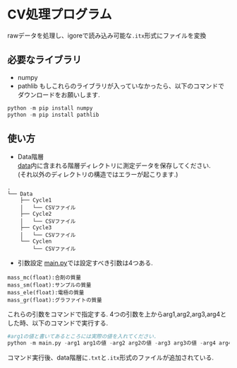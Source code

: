 # CV処理プログラム
rawデータを処理し、igoreで読み込み可能な`.itx`形式にファイルを変換

## 必要なライブラリ
- numpy
- pathlib
もしこれらのライブラリが入っていなかったら、以下のコマンドでダウンロードをお願いします.

```python
python -m pip install numpy
python -m pip install pathlib
```

## 使い方
- Data階層\
[data](data)内に含まれる階層ディレクトリに測定データを保存してください.\
(それ以外のディレクトリの構造ではエラーが起こります.)

```
.
└── Data
    ├── Cycle1
    │   └── CSVファイル
    ├── Cycle2
    │   └── CSVファイル
    ├── Cycle3
    │   └── CSVファイル
    └── Cyclen
        └── CSVファイル
```

- 引数設定
[main.py](main.py)では設定すべき引数は4つある.
```
mass_mc(float):合剤の質量
mass_sm(float):サンプルの質量
mass_ele(float):電極の質量
mass_gr(float):グラファイトの質量
```
これらの引数をコマンドで指定する. 4つの引数を上からarg1,arg2,arg3,arg4とした時、以下のコマンドで実行する.
```python
#arg1の値と書いてあるところには実際の値を入れてください.
python -m main.py -arg1 arg1の値 -arg2 arg2の値 -arg3 arg3の値 -arg4 arg4の値
```
コマンド実行後、data階層に`.txt`と`.itx`形式のファイルが追加されている.